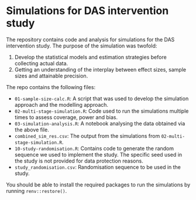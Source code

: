 # Simulations for DAS intervention study
The repository contains code and analysis for simulations for the DAS 
intervention study. The purpose of the simulation was twofold:

1. Develop the statistical models and estimation strategies before collecting
actual data.
2. Getting an understanding of the interplay between effect sizes, sample sizes
and attainable precision.

The repo contains the following files:

- `01-sample-size-calc.R`: A script that was used to develop the
simulation approach and the modelling approach.
- `02-multi-stage-simulation.R`: Code used to run the simulations multiple times
to assess coverage, power and bias.
- `03-simulation-analysis.R`: A notebook analysing the data obtained via the 
above file.
- `combined_sim_res.csv`: The output from the simulations from 
`02-multi-stage-simulation.R`.
- `10-study-randomisation.R`: Contains code to generate the random sequence we
used to implement the study. The specific seed used in the study is not 
provided for data protection reasons.
- `study_randomisation.csv`: Randomisation sequence to be used in the study.

You should be able to install the required packages to run the simulations
by running `renv::restore()`. 
